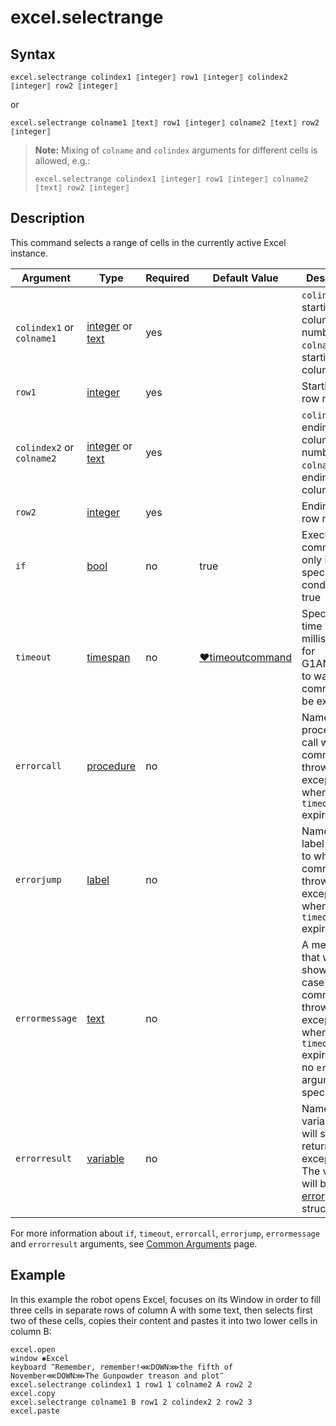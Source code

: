 # excel.selectrange

## Syntax

```G1ANT
excel.selectrange colindex1 ⟦integer⟧ row1 ⟦integer⟧ colindex2 ⟦integer⟧ row2 ⟦integer⟧
```

or

```G1ANT
excel.selectrange colname1 ⟦text⟧ row1 ⟦integer⟧ colname2 ⟦text⟧ row2 ⟦integer⟧
```

> **Note:** Mixing of `colname` and `colindex` arguments for different cells is allowed, e.g.: 
>
> ```G1ANT
> excel.selectrange colindex1 ⟦integer⟧ row1 ⟦integer⟧ colname2 ⟦text⟧ row2 ⟦integer⟧
> ```

## Description

This command selects a range of cells in the currently active Excel instance.

| Argument | Type | Required | Default Value | Description |
| -------- | ---- | -------- | ------------- | ----------- |
| `colindex1` or `colname1` | [integer](../../G1ANT.Language/Structures/IntegerStructure.md)  or [text](../../G1ANT.Language/Structures/TextStructure.md) | yes      |                                                              | `colindex1`: starting cell's column number; `colname1`: starting cell's column name |
|`row1`| [integer](../../G1ANT.Language/Structures/IntegerStructure.md) | yes |  | Starting cell's row number |
| `colindex2` or `colname2` | [integer](../../G1ANT.Language/Structures/IntegerStructure.md)  or [text](../../G1ANT.Language/Structures/TextStructure.md) | yes      |                                                              | `colindex2`: ending cell's column number; `colname2`: ending cell's column name |
|`row2`| [integer](../../G1ANT.Language/Structures/IntegerStructure.md) | yes |  | Ending ell's row number |
| `if`           | [bool](../../G1ANT.Language/Structures/BooleanStructure.md) | no       | true                                                        | Executes the command only if a specified condition is true   |
| `timeout`      | [timespan](../../G1ANT.Language/Structures/TimeSpanStructure.md) | no       | [♥timeoutcommand](../../G1ANT.Addon.Core/Variables/TimeoutCommandVariable.md) | Specifies time in milliseconds for G1ANT.Robot to wait for the command to be executed |
| `errorcall`    | [procedure](../../G1ANT.Language/Structures/ProcedureStructure.md) | no       |                                                             | Name of a procedure to call when the command throws an exception or when a given `timeout` expires |
| `errorjump`    | [label](../../G1ANT.Language/Structures/LabelStructure.md) | no       |                                                             | Name of the label to jump to when the command throws an exception or when a given `timeout` expires |
| `errormessage` | [text](../../G1ANT.Language/Structures/TextStructure.md) | no       |                                                             | A message that will be shown in case the command throws an exception or when a given `timeout` expires, and no `errorjump` argument is specified |
| `errorresult`  | [variable](../../G1ANT.Language/Structures/VariableStructure.md) | no       |                                                             | Name of a variable that will store the returned exception. The variable will be of [error](../../G1ANT.Language/Structures/ErrorStructure.md) structure  |

For more information about `if`, `timeout`, `errorcall`, `errorjump`, `errormessage` and `errorresult` arguments, see [Common Arguments](../../../appendices/common-arguments.md) page.

## Example

In this example the robot opens Excel, focuses on its Window in order to fill three cells in separate rows of column A with some text, then selects first two of these cells, copies their content and pastes it into two lower cells in column B:

```G1ANT
excel.open
window ✱Excel
keyboard ‴Remember, remember!⋘DOWN⋙the fifth of November⋘DOWN⋙The Gunpowder treason and plot‴
excel.selectrange colindex1 1 row1 1 colname2 A row2 2
excel.copy
excel.selectrange colname1 B row1 2 colindex2 2 row2 3
excel.paste
```

